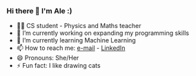### Hi there 👋 I'm Ale :)

- 👩‍🏫 CS student - Physics and Maths teacher
- 🔭 I’m currently working on expanding my programming skills
- 🌱 I’m currently learning Machine Learning
- 📫 How to reach me: [e-mail](amdc516@gmail.com) - [LinkedIn](https://www.linkedin.com/in/alejandramdelgado/)
- 😄 Pronouns: She/Her
- ⚡ Fun fact: I like drawing cats

